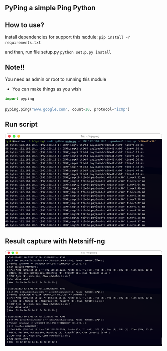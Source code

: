 ## PyPing a simple Ping Python

## How to use?

install dependencies for support this module:
```pip install -r requirements.txt```

and than, run file setup.py
```python setup.py install```

## Note!!
You need as admin or root to running this module

- You can make things as you wish
```python
import pyping

pyping.ping("www.google.com", count=10, protocol="icmp")
```

## Run script
![Screenshot 1](images/run.png)

## Result capture with Netsniff-ng
![Screenshot 2](images/cap.png)
